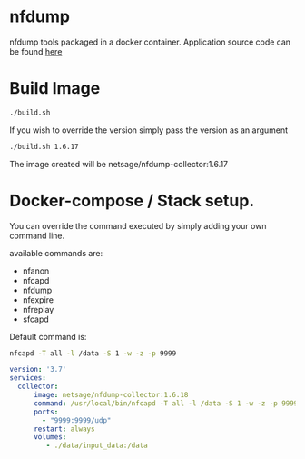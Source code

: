 # nfdump

nfdump tools packaged in a docker container.  Application  source code can be found [here](https://github.com/phaag/nfdump/)


# Build Image

```sh
./build.sh 
```

If you wish to override the version simply pass the version as an argument

```sh
./build.sh 1.6.17
```

The image created will be netsage/nfdump-collector:1.6.17

# Docker-compose / Stack setup.

You can override the command executed by simply adding your own command line.

available commands are:

 - nfanon
 - nfcapd
 - nfdump
 - nfexpire
 - nfreplay
 - sfcapd

Default command is:  

```sh 
nfcapd -T all -l /data -S 1 -w -z -p 9999
```



```yaml
version: '3.7'
services:
  collector:
      image: netsage/nfdump-collector:1.6.18
      command: /usr/local/bin/nfcapd -T all -l /data -S 1 -w -z -p 9999
      ports:
        - "9999:9999/udp"
      restart: always
      volumes:
         - ./data/input_data:/data
```



